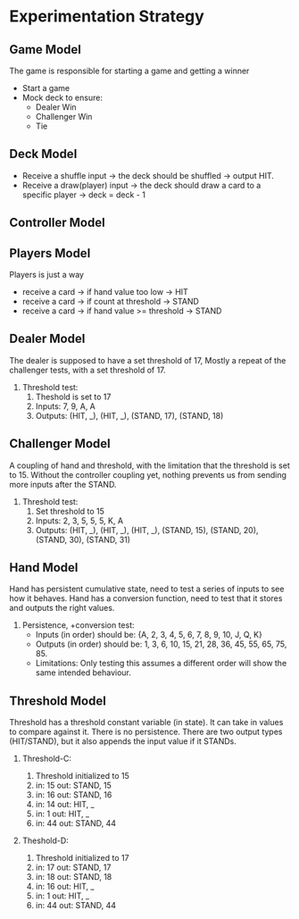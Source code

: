 # Experimentation Strategy
## Game Model
The game is responsible for starting a game and getting a winner
- Start a game
- Mock deck to ensure:
   * Dealer Win
   * Challenger Win
   * Tie
## Deck Model
- Receive a shuffle input -> the deck should be shuffled -> output HIT.
- Receive a draw(player) input -> the deck should draw a card to a specific player -> deck = deck - 1
## Controller Model


## Players Model
Players is just a way


- receive a card -> if hand value too low -> HIT
- receive a card -> if count at threshold -> STAND
- receive a card -> if hand value >= threshold -> STAND

## Dealer Model
The dealer is supposed to have a set threshold of 17, 
Mostly a repeat of the challenger tests, with a set threshold of 17. 
1. Threshold test:
   1. Theshold is set to 17
   2. Inputs: 7, 9, A, A
   3. Outputs: (HIT, _), (HIT, _), (STAND, 17), (STAND, 18)

## Challenger Model
A coupling of hand and threshold, with the limitation that the threshold is set to 15.
Without the controller coupling yet, nothing prevents us from sending more inputs after the STAND.
1. Threshold test:
   1. Set threshold to 15
   2. Inputs: 2, 3, 5, 5, 5, K, A
   3. Outputs: (HIT, _), (HIT, _), (HIT, _), (STAND, 15), (STAND, 20), (STAND, 30), (STAND, 31)

## Hand Model
Hand has persistent cumulative state, need to test a series of inputs to see how it behaves.
Hand has a conversion function, need to test that it stores and outputs the right values.
1. Persistence, +conversion test: 
    - Inputs (in order) should be: {A, 2, 3, 4, 5, 6, 7, 8, 9, 10, J, Q, K}
    - Outputs (in order) should be: 1, 3, 6, 10, 15, 21, 28, 36, 45, 55, 65, 75, 85.
    - Limitations: Only testing this assumes a different order will show the same intended behaviour.
## Threshold Model
Threshold has a threshold constant variable (in state). It can take in values to compare against it.
There is no persistence. There are two output types (HIT/STAND), but it also appends the input value if it STANDs.
1. Threshold-C:
   1. Threshold initialized to 15
   2. in: 15 out: STAND, 15
   5. in: 16 out: STAND, 16
   5. in: 14 out: HIT, _
   3. in: 1  out: HIT, _
   4. in: 44 out: STAND, 44

2. Theshold-D:
   1. Threshold initialized to 17
   2. in: 17 out: STAND, 17
   5. in: 18 out: STAND, 18
   5. in: 16 out: HIT, _
   3. in: 1  out: HIT, _
   4. in: 44 out: STAND, 44
